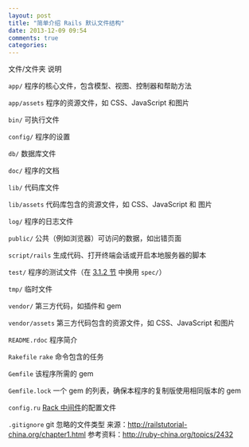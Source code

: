 ```yaml
---
layout: post
title: "简单介绍 Rails 默认文件结构"
date: 2013-12-09 09:54
comments: true
categories: 
---
```


文件/文件夹 说明

`app/`
程序的核心文件，包含模型、视图、控制器和帮助方法

`app/assets`
程序的资源文件，如 CSS、JavaScript 和图片

`bin/`
可执行文件

`config/`
程序的设置

`db/`
数据库文件

`doc/`
程序的文档

`lib/`
代码库文件

`lib/assets`
代码库包含的资源文件，如 CSS、JavaScript 和 图片

`log/`
程序的日志文件

`public/`
公共（例如浏览器）可访问的数据，如出错页面

`script/rails`
生成代码、打开终端会话或开启本地服务器的脚本

`test/`
程序的测试文件（在 [3.1.2 节](http://railstutorial-china.org/chapter3.html#section-3-2-1) 中换用 `spec/`）

`tmp/`
临时文件

`vendor/`
第三方代码，如插件和 gem

`vendor/assets`
第三方代码包含的资源文件，如 CSS、JavaScript 和图片

`README.rdoc`
程序简介

`Rakefile`
`rake` 命令包含的任务

`Gemfile`
该程序所需的 gem

`Gemfile.lock`
一个 gem 的列表，确保本程序的复制版使用相同版本的 gem

`config.ru`
[Rack 中间件](http://rack.rubyforge.org/doc/)的配置文件

`.gitignore`
git 忽略的文件类型
来源：<http://railstutorial-china.org/chapter1.html> 参考资料：<http://ruby-china.org/topics/2432>